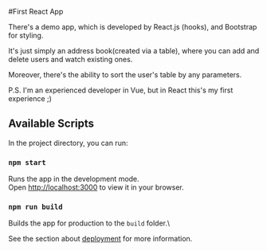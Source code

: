 #First React App 

There's a demo app, which is developed by React.js (hooks),
and Bootstrap for styling.

It's just simply an address book(created via a table), where you can add and delete users and watch existing ones.

Moreover, there's the ability to sort the user's table by any parameters.

P.S. I'm an experienced developer in Vue, but in React this's my first experience ;)

## Available Scripts

In the project directory, you can run:

### `npm start`

Runs the app in the development mode.\
Open [http://localhost:3000](http://localhost:3000) to view it in your browser.

### `npm run build`

Builds the app for production to the `build` folder.\

See the section about [deployment](https://facebook.github.io/create-react-app/docs/deployment) for more information.

